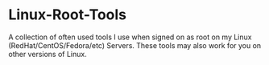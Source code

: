 # Linux-Root-Tools
A collection of often used tools I use when signed on as root on my Linux (RedHat/CentOS/Fedora/etc) Servers. These tools may also work for you on other versions of Linux.
